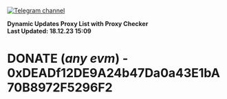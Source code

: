 [![Telegram channel](https://img.shields.io/endpoint?url=https://runkit.io/damiankrawczyk/telegram-badge/branches/master?url=https://t.me/n4z4v0d)](https://t.me/n4z4v0d) 

**Dynamic Updates Proxy List with Proxy Checker**  
**Last Updated: 18.12.23 15:09**

# DONATE (_any evm_) - 0xDEADf12DE9A24b47Da0a43E1bA70B8972F5296F2
